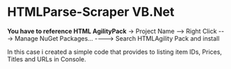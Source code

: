 # HTMLParse-Scraper VB.Net
**You have to reference HTML AgilityPack** -> Project Name --> Right Click ---> Manage NuGet Packages... ----> Search HTMLAgility Pack and install

In this case i created a simple code that provides to listing item IDs, Prices, Titles and URLs in Console.
